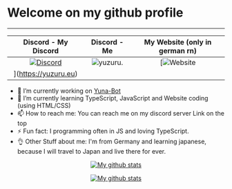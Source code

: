 # Welcome on my github profile

-------------------
|Discord - My Discord | Discord - Me | My Website (only in german rn) |
| :---: | :---: | :---: |
| [![Discord](https://img.shields.io/discord/947418739773689946?style=for-the-badge&logo=discord&label=Yuzuru&labelColor=%232d0875&color=%235603fc)](http://dc.yuzuru.eu) | ![yuzuru.]([https://img.shields.io/badge/!yuzuru.%234112-Idle-yellow](https://dcbadge.vercel.app/api/shield/428835662310146049?theme=default-inverted)) | [![Website](https://img.shields.io/website?up_message=Online&up_color=dark_green&down_message=Offline&down_color=red&url=https%3A%2F%2Fyuzuru.eu&style=for-the-badge&label=Yuzuru.eu)
](https://yuzuru.eu) |

- 🔭 I’m currently working on [Yuna-Bot](https://github.com/yamaiYuzuru/yuna-bot)
- 🌱 I’m currently learning TypeScript, JavaScript and Website coding (using HTML/CSS)
- 📫 How to reach me: You can reach me on my discord server Link on the top
- ⚡ Fun fact: I programming often in JS and loving TypeScript.
- 👌 Other Stuff about me: I'm from Germany and learning japanese, because I will travel to Japan and live there for ever.

<p align="center"><a href="https://github.com/yamaiYuzuru/yamaiYuzuru/"><img src="https://github-readme-stats.vercel.app/api/top-langs/?username=yamaiYuzuru&layout=compact" alt="My github stats" /></a></p>
<p align="center"><a href="https://github.com/yamaiYuzuru/yamaiYuzuru/"><img src="https://github-readme-stats.vercel.app/api?username=yamaiYuzuru&theme=dark&show_icons=true&count_private=true" alt="My github stats" /></a></p>

